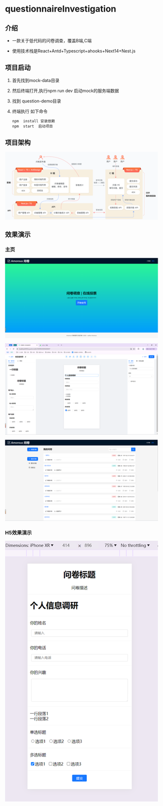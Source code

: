 # questionnaireInvestigation
## 介绍

- 一款关于低代码的问卷调查，覆盖B端,C端

- 使用技术栈是React+Antd+Typescript+ahooks+Next14+Nest.js

## 项目启动

1. 首先找到mock-data目录

2. 然后终端打开,执行npm run dev 启动mock的服务端数据

3. 找到 question-demo目录

4. 终端执行 如下命令

   ```bash
   npm  install 安装依赖
   npm  start  启动项目
   ```

   

## 项目架构

![项目简介图示](img/整体架构.png)

## 效果演示

### 主页

![PC效果](img/首页.png)

![PC效果](img/编辑器.png)

![PC效果](img/列表页.png)

### H5效果演示

![H5-UI图](img/H5.png)
